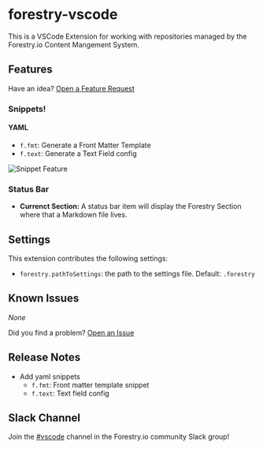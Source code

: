 # forestry-vscode

This is a VSCode Extension for working with repositories managed by the Forestry.io Content Mangement System.

## Features

Have an idea? [Open a Feature Request](https://github.com/forestryio/forestry-vscode/issues/new?template=feature_request.md)

### Snippets!

#### YAML

- `f.fmt`: Generate a Front Matter Template
- `f.text`: Generate a Text Field config

![Snippet Feature](images/feature-snippet.gif)

### Status Bar

- **Currenct Section:** A status bar item will display the Forestry Section where that a Markdown file lives.

## Settings

This extension contributes the following settings:

- `forestry.pathToSettings`: the path to the settings file. Default: `.forestry`

## Known Issues

_None_

Did you find a problem? [Open an Issue](https://github.com/forestryio/forestry-vscode/issues/new?template=bug_report.md)

## Release Notes

- Add yaml snippets
  - `f.fmt`: Front matter template snippet
  - `f.text`: Text field config

## Slack Channel

Join the [#vscode](https://forestry.io/blog/join-our-slack-community/) channel in the Forestry.io community Slack group!
